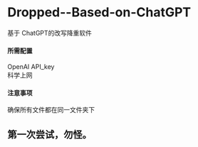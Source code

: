 # Dropped--Based-on-ChatGPT
基于 ChatGPT的改写降重软件
#### 所需配置
OpenAI API_key  
科学上网
#### 注意事项
确保所有文件都在同一文件夹下
## 第一次尝试，勿怪。
